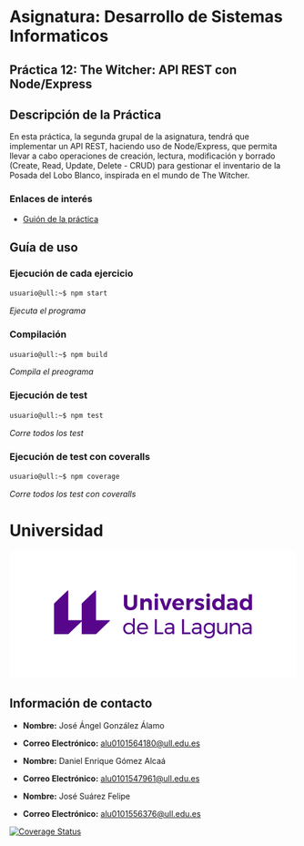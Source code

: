 # **Asignatura: Desarrollo de Sistemas Informaticos**

## **Práctica 12: The Witcher: API REST con Node/Express**

## Descripción de la Práctica
En esta práctica, la segunda grupal de la asignatura, tendrá que implementar un API REST, haciendo uso de Node/Express, que permita llevar a cabo operaciones de creación, lectura, modificación y borrado (Create, Read, Update, Delete - CRUD) para gestionar el inventario de la Posada del Lobo Blanco, inspirada en el mundo de The Witcher.

### Enlaces de interés
- [Guión de la práctica](https://ull-esit-inf-dsi-2425.github.io/prct12-witcher-api/)

## Guía de uso

### Ejecución de cada ejercicio
```bash
usuario@ull:~$ npm start
```
_Ejecuta el programa_ 

### Compilación
```bash
usuario@ull:~$ npm build
```
_Compila el preograma_ 

### Ejecución de test
```bash
usuario@ull:~$ npm test
```
_Corre todos los test_ 

### Ejecución de test con coveralls
```bash
usuario@ull:~$ npm coverage
```
_Corre todos los test con coveralls_ 
# Universidad

![Logo ULL](img/marca-universidad-de-la-laguna-original.png)

## Información de contacto

- **Nombre:** José Ángel González Álamo
- **Correo Electrónico:** alu0101564180@ull.edu.es

- **Nombre:** Daniel Enrique Gómez Alcaá
- **Correo Electrónico:** alu0101547961@ull.edu.es
  
- **Nombre:** José Suárez Felipe
- **Correo Electrónico:** alu0101556376@ull.edu.es

[![Coverage Status](https://coveralls.io/repos/github/ULL-ESIT-INF-DSI-2425/prct11-witcher-api-groupm/badge.svg?branch=main)](https://coveralls.io/github/ULL-ESIT-INF-DSI-2425/prct11-witcher-api-groupm?branch=main)
